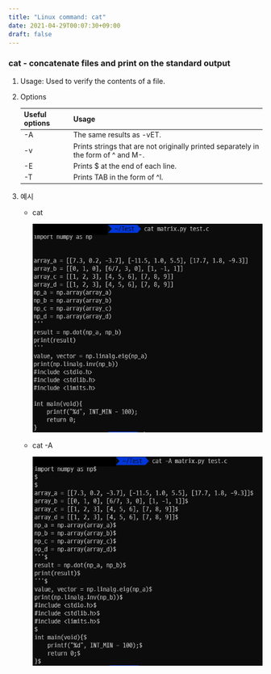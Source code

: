 ```yaml
---
title: "Linux command: cat"
date: 2021-04-29T00:07:30+09:00
draft: false
---
```


### cat - concatenate files and print on the standard output

1. Usage: Used to verify the contents of a file.
2. Options

   | Useful options | Usage                                                                              |
   | -------------- | ---------------------------------------------------------------------------------- |
   | -A             | The same results as -vET.                                                          |
   | -v             | Prints strings that are not originally printed separately in the form of ^ and M-. |
   | -E             | Prints $ at the end of each line.                                                  |
   | -T             | Prints TAB in the form of ^l.                                                      |

3. 예시

   - cat

     ![cat](static/linux/cat.png)
   - cat -A

     ![cat](static/linux/cata.png)
